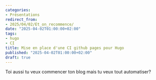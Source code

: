 ```yaml
---
categories:
- Présentations
redirect_from:
- 2025/04/02/Et_on_recommence/
date: "2025-04-02T01:00:00+02:00"
tags:
- hugo
- CI
title: Mise en place d'une CI github pages pour Hugo
published: "2025-04-02T01:00:00+02:00"
draft: true
---
```


Toi aussi tu veux commencer ton blog mais tu veux tout automatiser?

